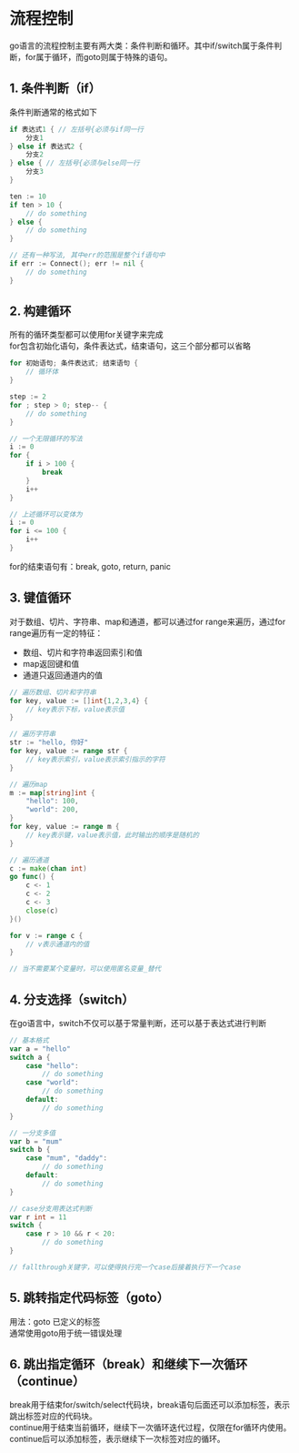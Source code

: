# 流程控制

go语言的流程控制主要有两大类：条件判断和循环。其中if/switch属于条件判断，for属于循环，而goto则属于特殊的语句。

## 1. 条件判断（if）

条件判断通常的格式如下

```go
if 表达式1 { // 左括号{必须与if同一行
    分支1
} else if 表达式2 {
    分支2
} else { // 左括号{必须与else同一行
    分支3
}
```

```go
ten := 10
if ten > 10 {
    // do something
} else {
    // do something
}

// 还有一种写法, 其中err的范围是整个if语句中
if err := Connect(); err != nil {
    // do something
}
```

## 2. 构建循环

所有的循环类型都可以使用for关键字来完成  
for包含初始化语句，条件表达式，结束语句，这三个部分都可以省略
```go
for 初始语句; 条件表达式; 结束语句 {
    // 循环体
}

step := 2
for ; step > 0; step-- {
    // do something
}

// 一个无限循环的写法
i := 0
for {
    if i > 100 {
        break
    }
    i++
}

// 上述循环可以变体为
i := 0
for i <= 100 {
    i++
}
```

for的结束语句有：break, goto, return, panic  

## 3. 键值循环

对于数组、切片、字符串、map和通道，都可以通过for range来遍历，通过for range遍历有一定的特征：

* 数组、切片和字符串返回索引和值
* map返回键和值
* 通道只返回通道内的值

```go
// 遍历数组、切片和字符串
for key, value := []int{1,2,3,4} {
    // key表示下标，value表示值
}

// 遍历字符串
str := "hello, 你好"
for key, value := range str {
    // key表示索引，value表示索引指示的字符
}

// 遍历map
m := map[string]int {
    "hello": 100,
    "world": 200,
}
for key, value := range m {
    // key表示键，value表示值，此时输出的顺序是随机的
}

// 遍历通道
c := make(chan int)
go func() {
    c <- 1
    c <- 2
    c <- 3
    close(c)
}()

for v := range c {
    // v表示通道内的值
}

// 当不需要某个变量时，可以使用匿名变量_替代
```

## 4. 分支选择（switch）

在go语言中，switch不仅可以基于常量判断，还可以基于表达式进行判断  

```go
// 基本格式
var a = "hello"
switch a {
    case "hello":
        // do something
    case "world":
        // do something
    default:
        // do something
}

// 一分支多值
var b = "mum"
switch b {
    case "mum", "daddy":
        // do something
    default:
        // do something
}

// case分支用表达式判断
var r int = 11
switch {
    case r > 10 && r < 20:
        // do something
}

// fallthrough关键字，可以使得执行完一个case后接着执行下一个case
```

## 5. 跳转指定代码标签（goto）

用法：goto 已定义的标签  
通常使用goto用于统一错误处理

## 6. 跳出指定循环（break）和继续下一次循环（continue）

break用于结束for/switch/select代码块，break语句后面还可以添加标签，表示跳出标签对应的代码块。  
continue用于结束当前循环，继续下一次循环迭代过程，仅限在for循环内使用。continue后可以添加标签，表示继续下一次标签对应的循环。  
